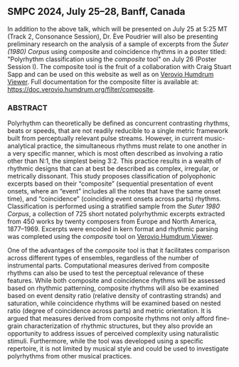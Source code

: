 

## SMPC 2024, July 25&ndash;28, Banff, Canada


In addition to the above talk, which will be presented on July 25 at 5:25 MT (Track 2, Consonance Session), Dr. Ève Poudrier will also be presenting preliminary research on the analysis of a sample of excerpts from the <em>Suter (1980) Corpus</em> using composite and coincidence rhythms in a poster titled: "Polyrhythm classification using the <em>composite</em> tool" on July 26 (Poster Session I). The composite tool is the fruit of a collaboration with Craig Stuart Sapp and can be used on this website as well as on <a target="_blank" href="https://verovio.humdrum.org/?file=poly">Verovio Humdrum Viewer</a>. Full documentation for the composite filter is available at: <a target="_blank" href="https://doc.verovio.humdrum.org/filter/composite">https://doc.verovio.humdrum.org/filter/composite</a>.

### ABSTRACT

Polyrhythm can theoretically be defined as concurrent contrasting rhythms, beats or speeds, that are not readily reducible to a single metric framework built from perceptually relevant pulse streams. However, in current music-analytical practice, the simultaneous rhythms must relate to one another in a very specific manner, which is most often described as involving a ratio other than N:1, the simplest being 3:2. This practice results in a wealth of rhythmic designs that can at best be described as complex, irregular, or metrically dissonant. This study proposes classification of polyophonic excerpts based on their “composite” (sequential presentation of event onsets, where an “event” includes all the notes that have the same onset time), and “coincidence” (coinciding event onsets across parts) rhythms. Classification is performed using a stratified sample from the <em>Suter 1980 Corpus</em>, a collection of 725 short notated polyrhythmic excerpts extracted from 450 works by twenty composers from Europe and North America, 1877&ndash;1969. Excerpts were encoded in kern format and rhythmic parsing was completed using the <em>composite</em> tool on <a target="_blank" href="https://verovio.humdrum.org/?file=poly">Verovio Humdrum Viewer</a>. 

One of the advantages of the <em>composite</em> tool is that it facilitates comparison across different types of ensembles, regardless of the number of instrumental parts. Computational measures derived from composite rhythms can also be used to test the perceptual relevance of these features. While both composite and coincidence rhythms will be assessed based on rhythmic patterning, composite rhythms will also be examined based on event density ratio (relative density of contrasting strands) and saturation, while coincidence rhythms will be examined based on nested ratio (degree of coincidence across parts) and metric orientation. It is argued that measures derived from composite rhythms not only afford fine-grain characterization of rhythmic structures, but they also provide an opportunity to address issues of perceived complexity using naturalistic stimuli. Furthermore, while the tool was developed using a specific repertoire, it is not limited by musical style and could be used to investigate polyrhythms from other musical practices.



